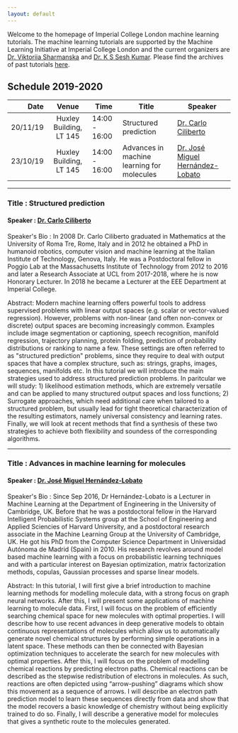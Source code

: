 ```yaml
---
layout: default
---
```


Welcome to the homepage of Imperial College London machine learning tutorials. The machine learning tutorials are supported by the Machine Learning Initiative at Imperial College London and the current organizers are [Dr. Viktoriia Sharmanska](https://ilovevisiondata.wixsite.com/viktoriia) and [Dr. K S Sesh Kumar](https://seshkumar.github.io/).
Please find the archives of past tutorials [here](https://imperialcollegelondon.github.io/machine-learning-tutorials/past).

## Schedule 2019-2020

| Date      |  Venue  | Time | Title | Speaker
|----------:|:---------:|------|-------|-------|
| 20/11/19 |Huxley Building, LT 145 | 14:00 - 16:00 | Structured prediction | [Dr. Carlo Ciliberto](https://cciliber.github.io/)|
| 23/10/19 |Huxley Building, LT 145 | 14:00 - 16:00 | Advances in machine learning for molecules | [Dr. José Miguel Hernández-Lobato](https://jmhl.org)|

-----------

### Title : Structured prediction

#### Speaker : [Dr. Carlo Ciliberto](https://cciliber.github.io/)

Speaker's Bio : In 2008 Dr. Carlo Ciliberto graduated in Mathematics at the University of Roma Tre, Rome, Italy and in 2012 he obtained a PhD in humanoid robotics, computer vision and machine learning at the Italian Institute of Technology, Genova, Italy. He was a Postdoctoral fellow in Poggio Lab at the Massachusetts Institute of Technology from 2012 to 2016 and later a Research Associate at UCL from 2017-2018, where he is now Honorary Lecturer. In 2018 he became a Lecturer at the EEE Department at Imperial College.  

Abstract:  Modern machine learning offers powerful tools to address supervised problems with linear output spaces (e.g. scalar or vector-valued regression). However, problems with non-linear (and often non-convex or discrete) output spaces are becoming increasingly common. Examples include image segmentation or captioning, speech recognition, manifold regression, trajectory planning, protein folding, prediction of probability distributions or ranking to name a few. These settings are often referred to as "structured prediction" problems, since they require to deal with output spaces that have a complex structure, such as: strings, graphs, images, sequences, manifolds etc. In this tutorial we will introduce the main strategies used to address structured prediction problems. In paritcular we will study: 1) likelihood estimation methods, which are extremely versatile and can be applied to many structured output spaces and loss functions; 2) Surrogate approaches, which need additional care when tailored to a structured problem, but usually lead for tight theoretical characterization of the resulting estimators, namely universal consistency and learning rates. Finally, we will look at recent methods that find a synthesis of these two strategies to achieve both flexibility and soundess of the corresponding algorithms. 


-----------

### Title : Advances in machine learning for molecules

#### Speaker : [Dr. José Miguel Hernández-Lobato](https://jmhl.org)

Speaker's Bio : Since Sep 2016, Dr Hernández-Lobato is a Lecturer in Machine Learning at
the Department of Engineering in the University of Cambridge, UK. Before
that he was a postdoctoral fellow in the Harvard Intelligent
Probabilistic Systems group at the School of Engineering and Applied
Sciencies of Harvard University, and a postdoctoral research associate
in the Machine Learning Group at the University of Cambridge, UK. He got
his PhD from the Computer Science Department in Universidad Autónoma de
Madrid (Spain) in 2010. His research revolves around model based machine
learning with a focus on probabilistic learning techniques and with a
particular interest on Bayesian optimization, matrix factorization
methods, copulas, Gaussian processes and sparse linear models.

Abstract: In this tutorial, I will first give a brief introduction to machine
learning methods for modelling molecule data, with a strong focus on
graph neural networks. After this, I will present some applications of
machine learning to molecule data. First, I will focus on the problem of
efficiently searching chemical space for new molecules with optimal
properties. I will describe how to use recent advances in deep
generative models to obtain continuous representations of molecules
which allow us to automatically generate novel chemical structures by
performing simple operations in a latent space. These methods can then
be connected with Bayesian optimization techniques to accelerate the
search for new molecules with optimal properties. After this, I will
focus on the problem of modelling chemical reactions by predicting
electron paths. Chemical reactions can be described as the stepwise
redistribution of electrons in molecules. As such, reactions are often
depicted using “arrow-pushing” diagrams which show this movement as a
sequence of arrows. I will describe an electron path prediction model to
learn these sequences directly from data and show that the model
recovers a basic knowledge of chemistry without being explicitly trained
to do so. Finally, I will describe a generative model for molecules that
gives a synthetic route to the molecules generated.

